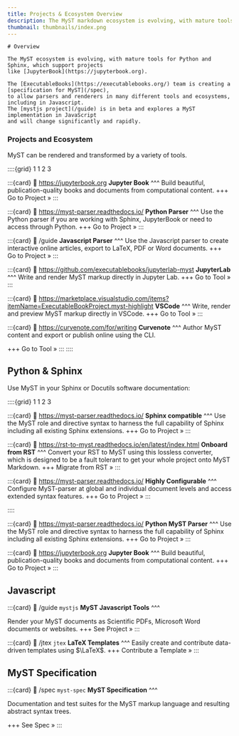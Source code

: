 ```yaml
---
title: Projects & Ecosystem Overview
description: The MyST markdown ecosystem is evolving, with mature tools for Python and Sphinx, which support projects like Jupyter Book. You can also use MyST directly in the browser or Jupyter Lab using mystjs.
thumbnail: thumbnails/index.png
---
```


```{important}
# Overview

The MyST ecosystem is evolving, with mature tools for Python and Sphinx, which support projects
like [JupyterBook](https://jupyterbook.org).

The [ExecutableBooks](https://executablebooks.org/) team is creating a [specification for MyST](/spec),
to allow parsers and renderers in many different tools and ecosystems, including in Javascript.
The [mystjs project](/guide) is in beta and explores a MyST implementation in JavaScript
and will change significantly and rapidly.
```

### Projects and Ecosystem

MyST can be rendered and transformed by a variety of tools.

::::{grid} 1 1 2 3

:::{card}
:link: https://jupyterbook.org
**Jupyter Book**
^^^
Build beautiful, publication-quality books and documents from computational content.
+++
Go to Project »
:::

:::{card}
:link: https://myst-parser.readthedocs.io/
**Python Parser**
^^^
Use the Python parser if you are working with Sphinx, JupyterBook or need to access through Python.
+++
Go to Project »
:::

:::{card}
:link: /guide
**Javascript Parser**
^^^
Use the Javascript parser to create interactive online articles, export to LaTeX, PDF or Word documents.
+++
Go to Project »
:::

:::{card}
:link: https://github.com/executablebooks/jupyterlab-myst
**JupyterLab**
^^^
Write and render MyST markup directly in Jupyter Lab.
+++
Go to Tool »
:::

:::{card}
:link: https://marketplace.visualstudio.com/items?itemName=ExecutableBookProject.myst-highlight
**VSCode**
^^^
Write, render and preview MyST markup directly in VSCode.
+++
Go to Tool »
:::

:::{card}
:link: https://curvenote.com/for/writing
**Curvenote**
^^^
Author MyST content and export or publish online using the CLI.

+++
Go to Tool »
:::
::::

## Python & Sphinx

Use MyST in your Sphinx or Docutils software documentation:

::::{grid} 1 1 2 3

:::{card}
:link: https://myst-parser.readthedocs.io/
**Sphinx compatible**
^^^
Use the MyST role and directive syntax to harness the full capability of Sphinx including all existing Sphinx extensions.
+++
Go to Project »
:::

:::{card}
:link: https://rst-to-myst.readthedocs.io/en/latest/index.html
**Onboard from RST**
^^^
Convert your RST to MyST using this lossless converter, which is designed to be a fault tolerant to get your whole project onto MyST Markdown.
+++
Migrate from RST »
:::

:::{card}
:link: https://myst-parser.readthedocs.io/
**Highly Configurable**
^^^
Configure MyST-parser at global and individual document levels and access extended syntax features.
+++
Go to Project »
:::

::::

:::{card}
:link: https://myst-parser.readthedocs.io/
**Python MyST Parser**
^^^
Use the MyST role and directive syntax to harness the full capability of Sphinx including all existing Sphinx extensions.
+++
Go to Project »
:::

:::{card}
:link: https://jupyterbook.org
**Jupyter Book**
^^^
Build beautiful, publication-quality books and documents from computational content.
+++
Go to Project »
:::

## Javascript

:::{card}
:link: /guide
`mystjs` **MyST Javascript Tools**
^^^

Render your MyST documents as Scientific PDFs, Microsoft Word documents or websites.
+++
See Project »
:::

:::{card}
:link: /jtex
`jtex` **LaTeX Templates**
^^^
Easily create and contribute data-driven templates using $\LaTeX$.
+++
Contribute a Template »
:::

## MyST Specification

:::{card}
:link: /spec
`myst-spec` **MyST Specification**
^^^

Documentation and test suites for the MyST markup language and resulting abstract syntax trees.

+++
See Spec »
:::
